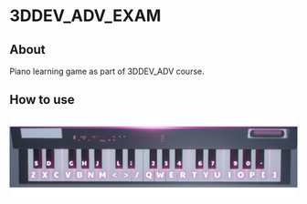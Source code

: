 # 3DDEV_ADV_EXAM

## About
Piano learning game as part of 3DDEV_ADV course.

## How to use

![Controls](controls.png)
